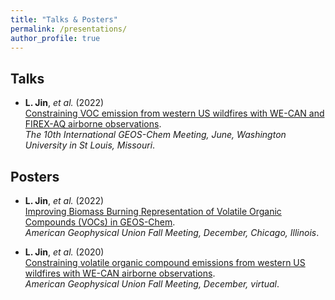 ```yaml
---
title: "Talks & Posters"
permalink: /presentations/
author_profile: true
---
```


## Talks
- **L. Jin**, *et al.* (2022) <br>
  [Constraining VOC emission from western US wildfires with WE-CAN and FIREX-AQ airborne observations](https://jinlx.github.io/files/IGC10_JIN.pdf). <br>
  *The 10th International GEOS-Chem Meeting, June, Washington University in St Louis, Missouri*.
  
## Posters
- **L. Jin**, *et al.* (2022) <br>
  [Improving Biomass Burning Representation of Volatile Organic Compounds (VOCs) in GEOS-Chem](https://eppro01.ativ.me/web/page.php?page=IntHtml&project=AGU22&id=p1094204). <br>
  *American Geophysical Union Fall Meeting, December, Chicago, Illinois*.

- **L. Jin**, *et al.* (2020) <br>
  [Constraining volatile organic compound emissions from western US wildfires with WE-CAN airborne observations](https://agu.confex.com/agu/fm20/meetingapp.cgi/Paper/765397). <br>
  *American Geophysical Union Fall Meeting, December, virtual*.
